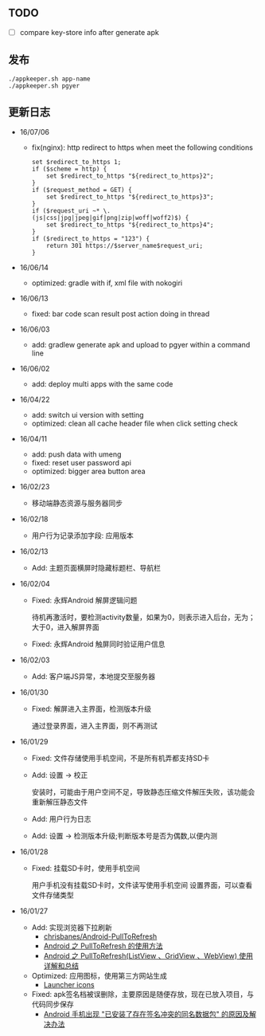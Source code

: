 ## TODO

- [ ] compare key-store info after generate apk 

## 发布

```
./appkeeper.sh app-name
./appkeeper.sh pgyer
```

## 更新日志

* 16/07/06

    * fix(nginx): http redirect to https when meet the following conditions
    
        ```
        set $redirect_to_https 1;
        if ($scheme = http) {
            set $redirect_to_https "${redirect_to_https}2";
        }
        if ($request_method = GET) {
            set $redirect_to_https "${redirect_to_https}3";
        }
        if ($request_uri ~* \.(js|css|jpg|jpeg|gif|png|zip|woff|woff2)$) {
            set $redirect_to_https "${redirect_to_https}4";
        }
        if ($redirect_to_https = "123") {
            return 301 https://$server_name$request_uri;
        }
        ```
        
* 16/06/14

  * optimized: gradle with if, xml file with nokogiri
  
* 16/06/13

  * fixed: bar code scan result post action doing in thread
  
* 16/06/03

  * add: gradlew generate apk and upload to pgyer within a command line

* 16/06/02

  * add: deploy multi apps with the same code

* 16/04/22

  * add: switch ui version with setting
  * optimized: clean all cache header file when click setting check
  
* 16/04/11

  * add: push data with umeng
  * fixed: reset user password api
  * optimized: bigger area <back><setting><edit> button area

* 16/02/23

  * 移动端静态资源与服务器同步
  
* 16/02/18

  * 用户行为记录添加字段: 应用版本
  
* 16/02/13

  * Add: 主题页面横屏时隐藏标题栏、导航栏
  
* 16/02/04

  * Fixed: 永辉Android 解屏逻辑问题
  
    待机再激活时，要检测activity数量，如果为0，则表示进入后台，无为；大于0，进入解屏界面
    
  * Fixed: 永辉Android 触屏同时验证用户信息
  
* 16/02/03 

    * Add: 客户端JS异常，本地提交至服务器
    
* 16/01/30

    * Fixed: 解屏进入主界面，检测版本升级

      通过登录界面，进入主界面，则不再测试

* 16/01/29  

  * Fixed: 文件存储使用手机空间，不是所有机弄都支持SD卡
  * Add: 设置 -> 校正
    
    安装时，可能由于用户空间不足，导致静态压缩文件解压失败，该功能会重新解压静态文件
    
  * Add: 用户行为日志
  * Add: 设置 -> 检测版本升级;判断版本号是否为偶数,以便内测
    

* 16/01/28

    * Fixed: 挂载SD卡时，使用手机空间
    
      用户手机没有挂载SD卡时，文件读写使用手机空间
      设置界面，可以查看文件存储类型
    
* 16/01/27

    * Add: 实现浏览器下拉刷新
      * [chrisbanes/Android-PullToRefresh](https://github.com/chrisbanes/Android-PullToRefresh)
      * [Android 之 PullToRefresh 的使用方法](http://www.nljb.net/default/Android%E4%B9%8BPullToRefresh%E7%9A%84%E4%BD%BF%E7%94%A8%E6%96%B9%E6%B3%95/)
      * [Android 之 PullToRefresh(ListView 、GridView 、WebView) 使用详解和总结](http://blog.csdn.net/u011068702/article/details/48688281)
    * Optimized: 应用图标，使用第三方网站生成
      * [Launcher icons](http://android-ui-utils.googlecode.com/hg/asset-studio/dist/icons-launcher.html)
    * Fixed: apk签名档被误删除，主要原因是随便存放，现在已放入项目，与代码同步保存
      * [Android 手机出现 "已安装了存在签名冲突的同名数据包" 的原因及解决办法](http://blog.csdn.net/dyllove98/article/details/8830264)